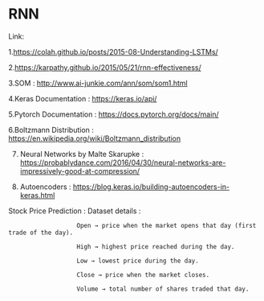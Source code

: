 # RNN 

Link:

   1.https://colah.github.io/posts/2015-08-Understanding-LSTMs/
   
   2.https://karpathy.github.io/2015/05/21/rnn-effectiveness/
   
   3.SOM : http://www.ai-junkie.com/ann/som/som1.html

   4.Keras Documentation : https://keras.io/api/

   5.Pytorch Documentation : https://docs.pytorch.org/docs/main/

   6.Boltzmann Distribution : https://en.wikipedia.org/wiki/Boltzmann_distribution

   7. Neural Networks by Malte Skarupke : https://probablydance.com/2016/04/30/neural-networks-are-impressively-good-at-compression/

   8. Autoencoders :  https://blog.keras.io/building-autoencoders-in-keras.html

Stock Price Prediction :
     Dataset details : 
                       
                       Open → price when the market opens that day (first trade of the day).
     
                       High → highest price reached during the day.
                       
                       Low → lowest price during the day.
                       
                       Close → price when the market closes.
                       
                       Volume → total number of shares traded that day.
                       

